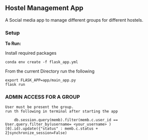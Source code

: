 ## Hostel Management App

A Social media app to manage different groups for different hostels.


### Setup

**To Run:**

Install required packages

```shell
conda env create -f flask_app.yml
```

From the current Directory 
run the following

```shell
export FLASK_APP=app/main_app.py
flask run
```

### ADMIN ACCESS FOR A GROUP 

    User must be present the group.
    run th following in terminal after starting the app
```shell
    db.session.query(memb).filter(memb.c.user_id == User.query.filter_by(username= <your_username> )[0].id).update({"status" : memb.c.status + 2}synchronize_session=False)
```
    
